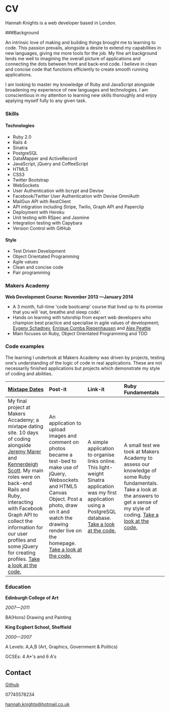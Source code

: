 CV
=========

Hannah Knights is a web developer based in London.

###Background


An intrinsic love of making and building things brought me to learning to code. This passion prevails, alongside a desire to extend my capabilities in new languages, giving me more tools for the job. My fine art background lends me well to imagining the overall picture of applications and connecting the dots between front and back-end code. I believe in clean and concise code that functions efficiently to create smooth running applications. 

I am looking to master my knowledge of Ruby and JavaScript alongside broadening my experience of new languages and technologies. I am conscientious in my attention to learning new skills thoroughly and enjoy applying myself fully to any given task.


### Skills

#### Technologies

  - Ruby 2.0
  - Rails 4
  - Sinatra
  - PostgreSQL
  - DataMapper and ActiveRecord
  - JavaScript, jQuery and CoffeeScript
  - HTML5
  - CSS3
  - Twitter Bootstrap
  - WebSockets
  - User Authentication with bcrypt and Devise
  - Facebook/Twitter User Authentication with Devise OmniAuth
  - MailGun API with RestClient
  - API intigration including Stripe, Twilio, Graph API and Paperclip
  - Deployment with Heroku
  - Unit testing with RSpec and Jasmine
  - Integration testing with Capybara
  - Version Control with GitHub

#### Style
  
  - Test Driven Development
  - Object Orientated Programming
  - Agile values
  - Clean and concise code
  - Pair programming


### Makers Academy
**Web Development Course: November 2013 &mdash;January 2014**

  - A 3 month, full-time 'code bootcamp' course that lived up to its promise that you will 'eat, breathe and sleep code'.
  - Hands on learning with tutorship from expert web developers who champion best practice and specialise in agile values of development; [Evgeny Schadnev](https://github.com/makersacademy), [Enrique Comba Riepenhausen](https://github.com/ecomba) and [Alex Peattie](https://github.com/alexpeattie)
  - Main focuses on Ruby, Object Orientated Programming and TDD

### Code examples

The learning I undertook at Makers Academy was driven by projects, testing one's understanding of the logic of code in real applications. These are not necessarily finished applications but projects which demonstrate my style of coding and abilities. 


| [Mixtape Dates](http://mixtapedates.com) | Post-it | Link-it | Ruby Fundamentals |
|:--------- |:--------- |:--------- |:--------- |
| My final project at Makers Accademy; a mixtape dating site. 10 days of coding alongside [Jeremy Marer](https://github.com/jemboh) and [Kennerdeigh Scott](https://github.com/kenmasco). My main roles were on back-end Rails and Ruby, interacting with Facebook Graph API to collect the information for our user profiles and some jQuery for creating profiles. [Take a look at the code.](https://github.com/HannahKnights/mixtapes) | An application to upload images and comment on photos became a test-bed to make use of jQuery, Websockets and HTML5 Canvas Object. Post a photo, draw on it and watch the drawing render live on the homepage. [Take a look at the code.](https://github.com/HannahKnights/post-it-rails) | A simple application to organise links online.  This light-weight Sinatra application was my first application using a PostgreSQL database. [Take a look at the code.](https://github.com/HannahKnights/Bookmark-Manager)| A small test we took at Makers Academy to assess our knowledge of some Ruby fundamentals. Take a look at the answers to get a sense of my style of coding. [Take a look at the code.](https://github.com/HannahKnights/Ruby-Fundamentals-MA-week-8-test) |

### Education


**Edinburgh College of Art**

*2007&mdash;2011*

BA(Hons) Drawing and Painting

**King Ecgbert School, Sheffield**

*2000&mdash;2007* 

A Levels: A,A,B (Art, Graphics, Government & Politics)

GCSEs: 4 A*'s and 6 A's



Contact
-------
[Github](https://github.com/HannahKnights)

07745578234

[hannah.knights@hotmail.co.uk](hannah.knights@hotmail.co.uk)
